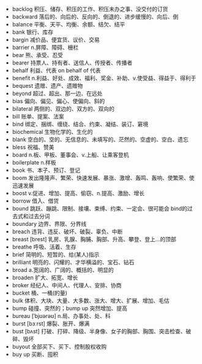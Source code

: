 - backlog 积压、储存、积压的工作、积压未办之事、没交付的订货
- backward 落后的、向后的、反向的、倒退的、进步缓慢的、向后、倒
- balance 平衡、天平、均衡、余额、结欠、结平
- bank 银行、库存
- bargin 减价品、便宜货、议价、交易
- barrier n.屏障、障碍、栅栏
- bear 熊、承受、忍受
- bearer 持票人、持有者、送信人、传授者、传播者
- behalf 利益、代表  on behalf of 代表
- benefit n.利益、好处、成效、福利、奖金、补助、v.使受益、得益于、得利于
- bequest 遗赠、遗产、遗赠物
- beyond 超过、超出、那一边、在远处
- bias 偏向、偏见、偏心、使偏向、斜的
- bilateral 两侧的、双边的、双方的、双向的
- bill 账单、提案、法案
- bind 绑定、捆绑、缠绕、结合、约束、凝结、装订、窘境
- biochemical 生物化学的、生化的
- blank 空白的、空的、无信息的、未填写的、茫然的、空虚的、空白、遗忘
- bless 祝福、赞美
- board n.板、甲板、董事会、v.上船、让乘客登机
- boilerplate n.样板
- book 书、本子、预订、登记
- boom 发出隆隆声、繁荣、快速发展、暴涨、激增、轰鸣、轰响、使繁荣、使迅速发展
- boost v.促进、增加、提高、偷窃、n.提高、激励、增长
- borrow 借入、借贷
- bound 跳跃、蹦跳、限制、接壤、束缚、约束、一定会、很可能会 bind的过去式和过去分词
- boundary 边界、界限、分界线
- breach 违背、违反、破坏、破裂、辜负、中断
- breast [brest] 乳房、乳腺、胸脯、胸部、升高、攀登、登上...的顶部
- breathe 呼吸、活着、生存
- brief 简明的、短暂的、给(某人)指示
- brilliant 明亮的、闪耀的、才华横溢的、宝石、钻石
- broad a.宽阔的、广阔的、概括的、明显的
- broaden 扩大、拓宽、增长
- broker 经纪人、中间人、代理人、安排、协商
- bucket 桶、一桶(的量)
- bulk 体积、大块、大量、大多数、涨大、增大、扩展、增加、毛估
- bump 碰撞、突然的；bump up 突然增加、提高
- bureau [ˈbjʊərəʊ] n.局、办事处、处、科
- burst [bɜːrst] 爆裂、胀开、爆满
- bust [bʌst] 打破、打碎、降级、半身像、女子的胸部、胸围、突击检查、破碎、毁坏
- buyout 全部买下、买下、控制股权收购
- buy up 买断、囤积